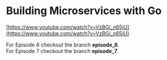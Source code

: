 # Building Microservices with Go

[https://www.youtube.com/watch?v=VzBGi_n65iU](https://www.youtube.com/watch?v=VzBGi_n65iU)

For Episode 6 checkout the branch **episode_6**.  
For Episode 7 checkout the branch **episode_7**.
